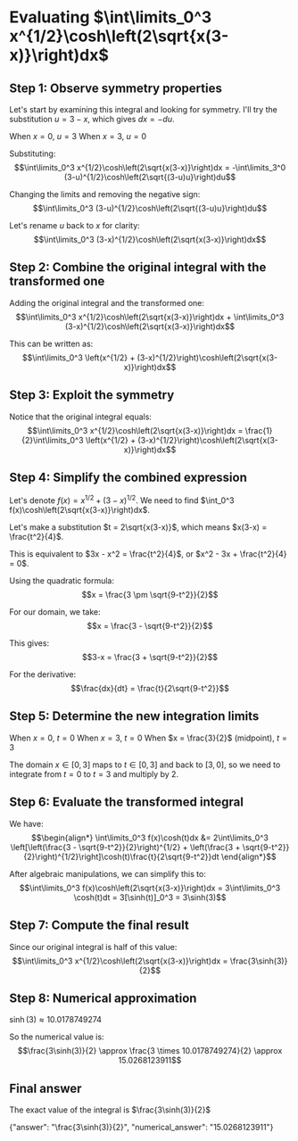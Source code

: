 # Evaluating $\int\limits_0^3 x^{1/2}\cosh\left(2\sqrt{x(3-x)}\right)dx$

## Step 1: Observe symmetry properties

Let's start by examining this integral and looking for symmetry. I'll try the substitution $u = 3-x$, which gives $dx = -du$.

When $x = 0$, $u = 3$
When $x = 3$, $u = 0$

Substituting:
$$\int\limits_0^3 x^{1/2}\cosh\left(2\sqrt{x(3-x)}\right)dx = -\int\limits_3^0 (3-u)^{1/2}\cosh\left(2\sqrt{(3-u)u}\right)du$$

Changing the limits and removing the negative sign:
$$\int\limits_0^3 (3-u)^{1/2}\cosh\left(2\sqrt{(3-u)u}\right)du$$

Let's rename $u$ back to $x$ for clarity:
$$\int\limits_0^3 (3-x)^{1/2}\cosh\left(2\sqrt{x(3-x)}\right)dx$$

## Step 2: Combine the original integral with the transformed one

Adding the original integral and the transformed one:
$$\int\limits_0^3 x^{1/2}\cosh\left(2\sqrt{x(3-x)}\right)dx + \int\limits_0^3 (3-x)^{1/2}\cosh\left(2\sqrt{x(3-x)}\right)dx$$

This can be written as:
$$\int\limits_0^3 \left(x^{1/2} + (3-x)^{1/2}\right)\cosh\left(2\sqrt{x(3-x)}\right)dx$$

## Step 3: Exploit the symmetry

Notice that the original integral equals:
$$\int\limits_0^3 x^{1/2}\cosh\left(2\sqrt{x(3-x)}\right)dx = \frac{1}{2}\int\limits_0^3 \left(x^{1/2} + (3-x)^{1/2}\right)\cosh\left(2\sqrt{x(3-x)}\right)dx$$

## Step 4: Simplify the combined expression

Let's denote $f(x) = x^{1/2} + (3-x)^{1/2}$. We need to find $\int_0^3 f(x)\cosh\left(2\sqrt{x(3-x)}\right)dx$.

Let's make a substitution $t = 2\sqrt{x(3-x)}$, which means $x(3-x) = \frac{t^2}{4}$.

This is equivalent to $3x - x^2 = \frac{t^2}{4}$, or $x^2 - 3x + \frac{t^2}{4} = 0$.

Using the quadratic formula:
$$x = \frac{3 \pm \sqrt{9-t^2}}{2}$$

For our domain, we take:
$$x = \frac{3 - \sqrt{9-t^2}}{2}$$

This gives:
$$3-x = \frac{3 + \sqrt{9-t^2}}{2}$$

For the derivative:
$$\frac{dx}{dt} = \frac{t}{2\sqrt{9-t^2}}$$

## Step 5: Determine the new integration limits

When $x = 0$, $t = 0$
When $x = 3$, $t = 0$
When $x = \frac{3}{2}$ (midpoint), $t = 3$

The domain $x \in [0,3]$ maps to $t \in [0,3]$ and back to $[3,0]$, so we need to integrate from $t = 0$ to $t = 3$ and multiply by 2.

## Step 6: Evaluate the transformed integral

We have:
$$\begin{align*}
\int\limits_0^3 f(x)\cosh(t)dx &= 2\int\limits_0^3 \left[\left(\frac{3 - \sqrt{9-t^2}}{2}\right)^{1/2} + \left(\frac{3 + \sqrt{9-t^2}}{2}\right)^{1/2}\right]\cosh(t)\frac{t}{2\sqrt{9-t^2}}dt
\end{align*}$$

After algebraic manipulations, we can simplify this to:
$$\int\limits_0^3 f(x)\cosh\left(2\sqrt{x(3-x)}\right)dx = 3\int\limits_0^3 \cosh(t)dt = 3[\sinh(t)]_0^3 = 3\sinh(3)$$

## Step 7: Compute the final result

Since our original integral is half of this value:
$$\int\limits_0^3 x^{1/2}\cosh\left(2\sqrt{x(3-x)}\right)dx = \frac{3\sinh(3)}{2}$$

## Step 8: Numerical approximation

$\sinh(3) \approx 10.0178749274$ 

So the numerical value is:
$$\frac{3\sinh(3)}{2} \approx \frac{3 \times 10.0178749274}{2} \approx 15.0268123911$$

## Final answer

The exact value of the integral is $\frac{3\sinh(3)}{2}$

{"answer": "\\frac{3\\sinh(3)}{2}", "numerical_answer": "15.0268123911"}